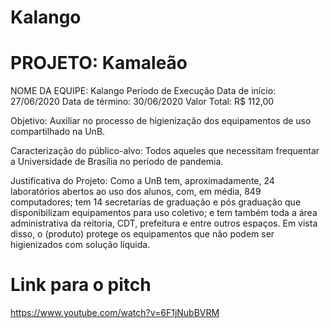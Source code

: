 # Kalango


#  PROJETO: Kamaleão

NOME DA EQUIPE: Kalango	Período de Execução
	Data de início:
27/06/2020	Data de término:
30/06/2020
Valor Total:
R$ 112,00

 Objetivo: Auxiliar no processo de higienização dos equipamentos de uso compartilhado na UnB.


 Caracterização do público-alvo: Todos aqueles que necessitam frequentar a Universidade de Brasília no período de pandemia.


 Justificativa do Projeto: Como a UnB tem, aproximadamente, 24 laboratórios abertos ao uso dos alunos, com, em média, 849 computadores; tem 14 secretarias de graduação e pós graduação que disponibilizam equipamentos para uso coletivo; e tem também toda a área administrativa da reitoria, CDT, prefeitura e entre outros espaços. Em vista disso, o (produto) protege os equipamentos que não podem ser higienizados com solução líquida.

# Link para o pitch
https://www.youtube.com/watch?v=6F1jNubBVRM

